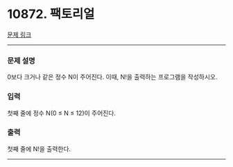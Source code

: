 # 10872. 팩토리얼 

[문제 링크](https://www.acmicpc.net/problem/10872) 

---
### 문제 설명

 0보다 크거나 같은 정수 N이 주어진다. 이때, N!을 출력하는 프로그램을 작성하시오.

### 입력 

 첫째 줄에 정수 N(0 ≤ N ≤ 12)이 주어진다.

### 출력 

 첫째 줄에 N!을 출력한다.

---
